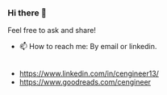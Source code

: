 ### Hi there 👋

Feel free to ask and share!

<!--
**Cengineer00/Cengineer00** is a ✨ _special_ ✨ repository because its `README.md` (this file) appears on your GitHub profile.-->

<!-- - 🔭 I’m currently working on using Docker in compiling projects of company of Etiya -->
<!-- -->
<!-- - 🌱 I’m currently learning Docker -->
<!-- - 👯 I’m looking to collaborate on ... 
- 🤔 I’m looking for help with ...
- 💬 Ask me about --> 
- 📫 How to reach me: By email or linkedin.<br/><br/>
<!-- - 😄 Pronouns: ...
- ⚡ Fun fact: ... -->


- https://www.linkedin.com/in/cengineer13/
- https://www.goodreads.com/cengineer

